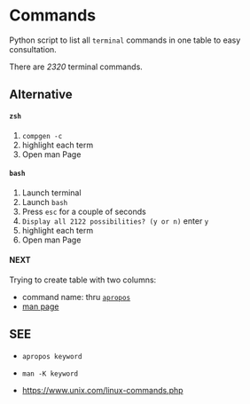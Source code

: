 # Commands

Python script to list all `terminal` commands in one table to easy consultation.

There are _2320_ terminal commands.

## Alternative

#### `zsh`

1. `compgen -c`
2. highlight each term
3. Open man Page


#### `bash`

1. Launch terminal
3. Launch `bash`
4. Press `esc` for a couple of seconds 
5. `Display all 2122 possibilities? (y or n)` enter `y`
6. highlight each term
7. Open man Page

#### NEXT

Trying to create table with two columns: 

* command name: thru [`apropos`](https://www.wikiwand.com/en/Apropos_(Unix))
* [man page](https://www.wikiwand.com/en/Man_page)

## SEE

- `apropos keyword`

- `man -K keyword`

- https://www.unix.com/linux-commands.php